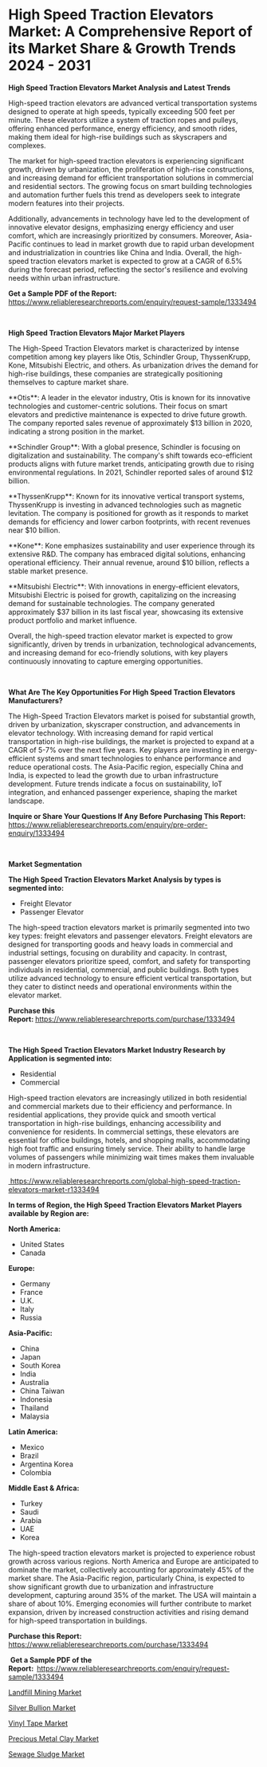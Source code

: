 <p><h1>High Speed Traction Elevators Market: A Comprehensive Report of its Market Share & Growth Trends 2024 - 2031</h1></p><p><strong>High Speed Traction Elevators Market Analysis and Latest Trends</strong></p>
<p><p>High-speed traction elevators are advanced vertical transportation systems designed to operate at high speeds, typically exceeding 500 feet per minute. These elevators utilize a system of traction ropes and pulleys, offering enhanced performance, energy efficiency, and smooth rides, making them ideal for high-rise buildings such as skyscrapers and complexes. </p><p>The market for high-speed traction elevators is experiencing significant growth, driven by urbanization, the proliferation of high-rise constructions, and increasing demand for efficient transportation solutions in commercial and residential sectors. The growing focus on smart building technologies and automation further fuels this trend as developers seek to integrate modern features into their projects.</p><p>Additionally, advancements in technology have led to the development of innovative elevator designs, emphasizing energy efficiency and user comfort, which are increasingly prioritized by consumers. Moreover, Asia-Pacific continues to lead in market growth due to rapid urban development and industrialization in countries like China and India. Overall, the high-speed traction elevators market is expected to grow at a CAGR of 6.5% during the forecast period, reflecting the sector's resilience and evolving needs within urban infrastructure.</p></p>
<p><strong>Get a Sample PDF of the Report:&nbsp;</strong> <a href="https://www.reliableresearchreports.com/enquiry/request-sample/1333494?utm_campaign=123&utm_medium=2&utm_source=Github&utm_content=ia&utm_term=12122024&utm_id=high-speed-traction-elevators">https://www.reliableresearchreports.com/enquiry/request-sample/1333494</a></p>
<p>&nbsp;</p>
<p><strong>High Speed Traction Elevators Major Market Players</strong></p>
<p><p>The High-Speed Traction Elevators market is characterized by intense competition among key players like Otis, Schindler Group, ThyssenKrupp, Kone, Mitsubishi Electric, and others. As urbanization drives the demand for high-rise buildings, these companies are strategically positioning themselves to capture market share.</p><p>**Otis**: A leader in the elevator industry, Otis is known for its innovative technologies and customer-centric solutions. Their focus on smart elevators and predictive maintenance is expected to drive future growth. The company reported sales revenue of approximately $13 billion in 2020, indicating a strong position in the market.</p><p>**Schindler Group**: With a global presence, Schindler is focusing on digitalization and sustainability. The company's shift towards eco-efficient products aligns with future market trends, anticipating growth due to rising environmental regulations. In 2021, Schindler reported sales of around $12 billion.</p><p>**ThyssenKrupp**: Known for its innovative vertical transport systems, ThyssenKrupp is investing in advanced technologies such as magnetic levitation. The company is positioned for growth as it responds to market demands for efficiency and lower carbon footprints, with recent revenues near $10 billion.</p><p>**Kone**: Kone emphasizes sustainability and user experience through its extensive R&D. The company has embraced digital solutions, enhancing operational efficiency. Their annual revenue, around $10 billion, reflects a stable market presence.</p><p>**Mitsubishi Electric**: With innovations in energy-efficient elevators, Mitsubishi Electric is poised for growth, capitalizing on the increasing demand for sustainable technologies. The company generated approximately $37 billion in its last fiscal year, showcasing its extensive product portfolio and market influence.</p><p>Overall, the high-speed traction elevator market is expected to grow significantly, driven by trends in urbanization, technological advancements, and increasing demand for eco-friendly solutions, with key players continuously innovating to capture emerging opportunities.</p></p>
<p>&nbsp;</p>
<p><strong>What Are The Key Opportunities For High Speed Traction Elevators Manufacturers?</strong></p>
<p><p>The High-Speed Traction Elevators market is poised for substantial growth, driven by urbanization, skyscraper construction, and advancements in elevator technology. With increasing demand for rapid vertical transportation in high-rise buildings, the market is projected to expand at a CAGR of 5-7% over the next five years. Key players are investing in energy-efficient systems and smart technologies to enhance performance and reduce operational costs. The Asia-Pacific region, especially China and India, is expected to lead the growth due to urban infrastructure development. Future trends indicate a focus on sustainability, IoT integration, and enhanced passenger experience, shaping the market landscape.</p></p>
<p><strong>Inquire or Share Your Questions If Any Before Purchasing This Report:</strong> <a href="https://www.reliableresearchreports.com/enquiry/pre-order-enquiry/1333494?utm_campaign=123&utm_medium=2&utm_source=Github&utm_content=ia&utm_term=12122024&utm_id=high-speed-traction-elevators">https://www.reliableresearchreports.com/enquiry/pre-order-enquiry/1333494</a></p>
<p>&nbsp;</p>
<p><strong>Market Segmentation</strong></p>
<p><strong>The High Speed Traction Elevators Market Analysis by types is segmented into:</strong></p>
<p><ul><li>Freight Elevator</li><li>Passenger Elevator</li></ul></p>
<p><p>The high-speed traction elevators market is primarily segmented into two key types: freight elevators and passenger elevators. Freight elevators are designed for transporting goods and heavy loads in commercial and industrial settings, focusing on durability and capacity. In contrast, passenger elevators prioritize speed, comfort, and safety for transporting individuals in residential, commercial, and public buildings. Both types utilize advanced technology to ensure efficient vertical transportation, but they cater to distinct needs and operational environments within the elevator market.</p></p>
<p><strong>Purchase this Report:&nbsp;</strong><a href="https://www.reliableresearchreports.com/purchase/1333494?utm_campaign=123&utm_medium=2&utm_source=Github&utm_content=ia&utm_term=12122024&utm_id=high-speed-traction-elevators">https://www.reliableresearchreports.com/purchase/1333494</a></p>
<p>&nbsp;</p>
<p><strong>The High Speed Traction Elevators Market Industry Research by Application is segmented into:</strong></p>
<p><ul><li>Residential</li><li>Commercial</li></ul></p>
<p><p>High-speed traction elevators are increasingly utilized in both residential and commercial markets due to their efficiency and performance. In residential applications, they provide quick and smooth vertical transportation in high-rise buildings, enhancing accessibility and convenience for residents. In commercial settings, these elevators are essential for office buildings, hotels, and shopping malls, accommodating high foot traffic and ensuring timely service. Their ability to handle large volumes of passengers while minimizing wait times makes them invaluable in modern infrastructure.</p></p>
<p><a href="https://www.reliableresearchreports.com/global-high-speed-traction-elevators-market-r1333494?utm_campaign=123&utm_medium=2&utm_source=Github&utm_content=ia&utm_term=12122024&utm_id=high-speed-traction-elevators">&nbsp;https://www.reliableresearchreports.com/global-high-speed-traction-elevators-market-r1333494</a></p>
<p><strong>In terms of Region, the High Speed Traction Elevators Market Players available by Region are:</strong></p>
<p>
    <p> <strong> North America: </strong>
        <ul>
            <li>United States</li>
            <li>Canada</li>
        </ul>
        </p> 
    <p> <strong> Europe: </strong>
        <ul>
            <li>Germany</li>
            <li>France</li>
            <li>U.K.</li>
            <li>Italy</li>
            <li>Russia</li>
        </ul>
        </p> 
    <p> <strong> Asia-Pacific: </strong>
        <ul>
            <li>China</li>
            <li>Japan</li>
            <li>South Korea</li>
            <li>India</li>
            <li>Australia</li>
            <li>China Taiwan</li>
            <li>Indonesia</li>
            <li>Thailand</li>
            <li>Malaysia</li>
        </ul>
        </p> 
    <p> <strong> Latin America: </strong>
        <ul>
            <li>Mexico</li>
            <li>Brazil</li>
            <li>Argentina Korea</li>
            <li>Colombia</li>
        </ul>
        </p> 
    <p> <strong> Middle East & Africa: </strong>
        <ul>
            <li>Turkey</li>
            <li>Saudi</li>
            <li>Arabia</li>
            <li>UAE</li>
            <li>Korea</li>
        </ul>
    </p>
    </p>
<p><p>The high-speed traction elevators market is projected to experience robust growth across various regions. North America and Europe are anticipated to dominate the market, collectively accounting for approximately 45% of the market share. The Asia-Pacific region, particularly China, is expected to show significant growth due to urbanization and infrastructure development, capturing around 35% of the market. The USA will maintain a share of about 10%. Emerging economies will further contribute to market expansion, driven by increased construction activities and rising demand for high-speed transportation in buildings.</p></p>
<p><strong>Purchase this Report: </strong><a href="https://www.reliableresearchreports.com/purchase/1333494?utm_campaign=123&utm_medium=2&utm_source=Github&utm_content=ia&utm_term=12122024&utm_id=high-speed-traction-elevators">https://www.reliableresearchreports.com/purchase/1333494</a></p>
<p>&nbsp;<strong>Get a Sample PDF of the Report:&nbsp;&nbsp;</strong><a href="https://www.reliableresearchreports.com/enquiry/request-sample/1333494?utm_campaign=123&utm_medium=2&utm_source=Github&utm_content=ia&utm_term=12122024&utm_id=high-speed-traction-elevators">https://www.reliableresearchreports.com/enquiry/request-sample/1333494</a></p>
<p><strong></strong></p>
<p><p><a href="https://www.linkedin.com/pulse/key-drivers-landfill-mining-markets-projected-103-cagr-kpppc?utm_campaign=123&utm_medium=2&utm_source=Github&utm_content=ia&utm_term=12122024&utm_id=high-speed-traction-elevators">Landfill Mining Market</a></p><p><a href="https://www.linkedin.com/pulse/growth-projections-silver-bullion-market-expected-cagr-uincc?utm_campaign=123&utm_medium=2&utm_source=Github&utm_content=ia&utm_term=12122024&utm_id=high-speed-traction-elevators">Silver Bullion Market</a></p><p><a href="https://www.linkedin.com/pulse/vinyl-tape-market-forecast-2024-2031-trends-insights-key-growth-egxvc?utm_campaign=123&utm_medium=2&utm_source=Github&utm_content=ia&utm_term=12122024&utm_id=high-speed-traction-elevators">Vinyl Tape Market</a></p><p><a href="https://www.linkedin.com/pulse/p-factrackr-ho6he?utm_campaign=123&utm_medium=2&utm_source=Github&utm_content=ia&utm_term=12122024&utm_id=high-speed-traction-elevators">Precious Metal Clay Market</a></p><p><a href="https://www.linkedin.com/pulse/forecast-sewage-sludge-market-from-2024-2031-rapid-growth-opxrc?utm_campaign=123&utm_medium=2&utm_source=Github&utm_content=ia&utm_term=12122024&utm_id=high-speed-traction-elevators">Sewage Sludge Market</a></p></p>